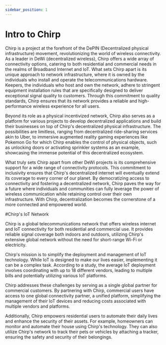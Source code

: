 ```yaml
---
sidebar_position: 1
---
```



# Intro to Chirp

Chirp is a project at the forefront of the DePIN (Decentralized physical infrastructure) movement, revolutionizing the world of wireless connectivity. As a leader in DeWi (decentralized wireless), Chirp offers a wide array of connectivity options, catering to both residential and commercial needs in the realms of Broadband Internet and IoT. What sets Chirp apart is its unique approach to network infrastructure, where it is owned by the individuals who install and operate the telecommunications hardware. Keepers, the individuals who host and own the network, adhere to stringent equipment installation rules that are specifically designed to deliver exceptional signal quality to customers. Through this commitment to quality standards, Chirp ensures that its network provides a reliable and high-performance wireless experience for all users.

Beyond its role as a physical incentivized network, Chirp also serves as a platform for various projects to develop decentralized applications and build their businesses on top of Chirp's decentralized physical infrastructure. The possibilities are limitless, ranging from decentralized ride-sharing services akin to Uber, to immersive augmented reality gaming experiences like Pokemon Go for which Chirp enables the control of physical objects, such as unlocking doors or activating sprinkler systems as an example, showcasing the immense potential of this decentralized ecosystem.

What truly sets Chirp apart from other DeWi projects is its comprehensive support for a wide range of connectivity protocols. This commitment to inclusivity ensures that Chirp's decentralized internet will eventually extend its coverage to every corner of our planet. By democratizing access to connectivity and fostering a decentralized network, Chirp paves the way for a future where individuals and communities can fully leverage the power of wireless communication while retaining control over their own infrastructure. With Chirp, decentralization becomes the cornerstone of a more connected and empowered world.
 

#Chirp's IoT Network

Chirp is a global telecommunications network that offers wireless internet and IoT connectivity for both residential and commercial use. It provides reliable signal coverage both indoors and outdoors, utilizing Chirp's extensive global network without the need for short-range Wi-Fi or electricity.

Chirp's mission is to simplify the deployment and management of IoT technology. While IoT is designed to make our lives easier, implementing it can be a complex task. According to a study, the average IoT deployment involves coordinating with up to 18 different vendors, leading to multiple bills and potentially utilizing various IoT platforms.

Chirp addresses these challenges by serving as a single global partner for commercial customers. By partnering with Chirp, commercial users have access to one  global connectivity partner, a unified platform, simplifying the management of their IoT devices and reducing costs associated with multiple vendors and platforms.

Additionally, Chirp empowers residential users to automate their daily lives and enhance the security of their assets. For example, homeowners can monitor and automate their house using Chirp's technology. They can also utilize Chirp's network to track their pets or vehicles by attaching a tracker, ensuring the safety and security of their belongings.
